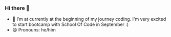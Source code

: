 ### Hi there 👋


- 🌱 I’m at currently at the beginning of my journey coding. I'm very excited to start bootcamp with School Of Code in September :) 
- 😄 Pronouns: he/him


